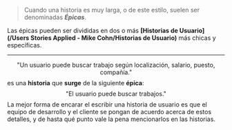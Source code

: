 > Cuando una historia es muy larga, o de este estilo, suelen ser denominadas ***Épicas***. 

Las épicas pueden ser divididas en dos o más **[Historias de Usuario](/Users Stories Applied - Mike Cohn/Historias de Usuario)** más chicas y específicas. 
****
$$\text{"Un usuario puede buscar trabajo según localización, salario, puesto, compañía."}$$
es una **historia** que **surge** de la siguiente **épica**: 
$$\text{"El usuario puede buscar trabajos."}$$
La mejor forma de encarar el escribir una historia de usuario es que el equipo de desarrollo y el cliente se pongan de acuerdo acerca de estos detalles, y de hasta qué punto vale la pena mencionarlos en las historias. 